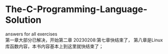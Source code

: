 # The-C-Programming-Language-Solution  
answers for all exercises  
第一章大部分已解决，开始第二章
20230208:第七章快结束了， 第八章是Linux库函数内容，本书内容基本上到这里就快结束了；
